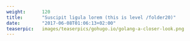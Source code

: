 ```yaml
---
weight:      120
title:       "Suscipit ligula lorem (this is level /folder20)"
date:        "2017-06-08T01:06:13+02:00"
teaserpic:   images/teaserpics/gohugo.io/golang-a-closer-look.png
---
```


